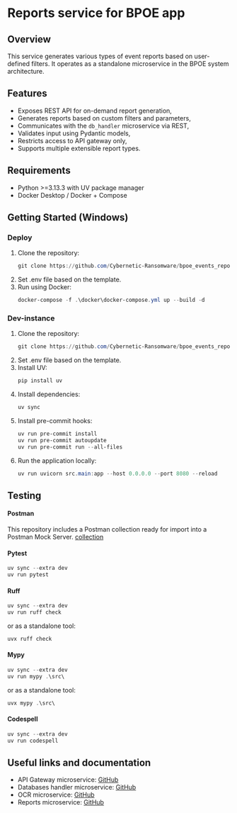 # Reports service for BPOE app

## Overview
This service generates various types of event reports based on user-defined filters.
It operates as a standalone microservice in the BPOE system architecture.

## Features
- Exposes REST API for on-demand report generation,
- Generates reports based on custom filters and parameters,
- Communicates with the `db_handler` microservice via REST,
- Validates input using Pydantic models,
- Restricts access to API gateway only,
- Supports multiple extensible report types.

## Requirements
- Python >=3.13.3 with UV package manager
- Docker Desktop / Docker + Compose

## Getting Started (Windows)
### Deploy
1. Clone the repository:
      ```powershell
      git clone https://github.com/Cybernetic-Ransomware/bpoe_events_reports.git
      ```
2. Set .env file based on the template.
3. Run using Docker:
      ```powershell
      docker-compose -f .\docker\docker-compose.yml up --build -d
      ```
### Dev-instance
1. Clone the repository:
      ```powershell
      git clone https://github.com/Cybernetic-Ransomware/bpoe_events_reports.git
      ```
2. Set .env file based on the template.
3. Install UV:
      ```powershell
      pip install uv
      ```
4. Install dependencies:
      ```powershell
      uv sync
      ```
5. Install pre-commit hooks:
      ```powershell
      uv run pre-commit install
      uv run pre-commit autoupdate
      uv run pre-commit run --all-files
      ```
6. Run the application locally:
      ```powershell
      uv run uvicorn src.main:app --host 0.0.0.0 --port 8080 --reload
      ```

## Testing
#### Postman
This repository includes a Postman collection ready for import into a Postman Mock Server.
[collection](db_handler.postman_collection.json)

#### Pytest
```powershell
uv sync --extra dev
uv run pytest
```

#### Ruff
```powershell
uv sync --extra dev
uv run ruff check
```
or as a standalone tool:
```powershell
uvx ruff check
```

#### Mypy
```powershell
uv sync --extra dev
uv run mypy .\src\
```
or as a standalone tool:
```powershell
uvx mypy .\src\
```

#### Codespell
```powershell
uv sync --extra dev
uv run codespell
```

## Useful links and documentation
- API Gateway microservice: [GitHub](https://github.com/Cybernetic-Ransomware/bpoe-api-gateway.git)
- Databases handler microservice: [GitHub](https://github.com/Cybernetic-Ransomware/bpoe_events_db_handler)
- OCR microservice: [GitHub](https://github.com/Cybernetic-Ransomware/bpoe-ocr)
- Reports microservice: [GitHub](https://github.com/Cybernetic-Ransomware/bpoe_events_reports)
